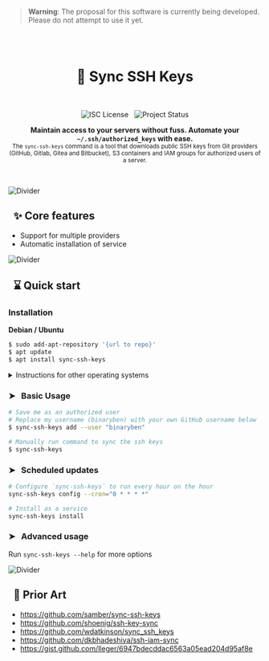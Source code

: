 > **Warning**: The proposal for this software is currently being developed. Please do not attempt to use it yet.

<br /><br /><div align="center">

# 🔐 Sync SSH Keys
<br />

![ISC License](https://img.shields.io/badge/license-ISC-green?style=for-the-badge) &nbsp; ![Project Status](https://img.shields.io/badge/status-💡%20PROPOSAL-yellow?style=for-the-badge)

<strong>Maintain access to your servers without fuss. Automate your `~/.ssh/authorized_keys` with ease.</strong><br />
<sub>The `sync-ssh-keys` command is a tool that downloads public SSH keys from Git providers (GitHub, Gitlab, Gitea and Bitbucket), S3 containers and IAM groups for authorized users of a server.</sub>

<br /></div>

![Divider](https://raw.githubusercontent.com/andreasbm/readme/master/assets/lines/solar.png)

## &nbsp; ✨ Core features

* Support for multiple providers
* Automatic installation of service

![Divider](https://raw.githubusercontent.com/andreasbm/readme/master/assets/lines/solar.png)

## &nbsp; ⌛️ Quick start

### Installation

**Debian / Ubuntu**

```sh
$ sudo add-apt-repository '{url to repo}'
$ apt update
$ apt install sync-ssh-keys
```

<details>

<summary>Instructions for other operating systems</summary><br />

**macOS**

```sh
$ brew install sync-ssh-keys
```

</details>

### ➤ &nbsp; Basic Usage

```sh
# Save me as an authorized user
# Replace my username (binaryben) with your own GitHub username below
$ sync-ssh-keys add --user "binaryben"

# Manually run command to sync the ssh keys
$ sync-ssh-keys
```

### ➤ &nbsp; Scheduled updates

```sh
# Configure `sync-ssh-keys` to run every hour on the hour
sync-ssh-keys config --cron="0 * * * *"

# Install as a service
sync-ssh-keys install
```

### ➤ &nbsp; Advanced usage

Run `sync-ssh-keys --help` for more options

![Divider](https://raw.githubusercontent.com/andreasbm/readme/master/assets/lines/solar.png)

## &nbsp; 🎨 Prior Art

* https://github.com/samber/sync-ssh-keys
* https://github.com/shoenig/ssh-key-sync
* https://github.com/wdatkinson/sync_ssh_keys
* https://github.com/dkbhadeshiya/ssh-iam-sync
* https://gist.github.com/lleger/6947bdecddac6563a05ead204d95af8e